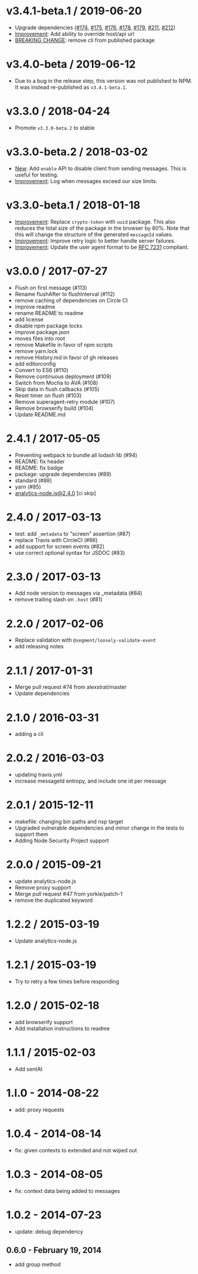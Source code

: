 v3.4.1-beta.1 / 2019-06-20
==========================

  * Upgrade dependencies ([#174](https://github.com/segmentio/analytics-node/pull/174), [#175](https://github.com/segmentio/analytics-node/pull/175), [#176](https://github.com/segmentio/analytics-node/pull/176), [#178](https://github.com/segmentio/analytics-node/pull/178), [#179](https://github.com/segmentio/analytics-node/pull/179), [#211](https://github.com/segmentio/analytics-node/pull/211), [#212](https://github.com/segmentio/analytics-node/pull/212))
  * [Improvement](https://github.com/segmentio/analytics-node/pull/194): Add ability to override host/api url
  * [BREAKING CHANGE](https://github.com/segmentio/analytics-node/pull/195): remove cli from published package

v3.4.0-beta / 2019-06-12
========================

  * Due to a bug in the release step, this version was not published to NPM. It was instead re-published as `v3.4.1-beta.1`.

v3.3.0 / 2018-04-24
===================

  * Promote `v3.3.0-beta.2` to stable

v3.3.0-beta.2 / 2018-03-02
==========================

  * [New](https://github.com/segmentio/analytics-node/pull/158): Add `enable` API to disable client from sending messages. This is useful for testing.
  * [Improvement](https://github.com/segmentio/analytics-node/pull/154): Log when messages exceed our size limits.

v3.3.0-beta.1 / 2018-01-18
========================

  * [Improvement](https://github.com/segmentio/analytics-node/pull/150): Replace `crypto-token` with `uuid` package. This also reduces the total size of the package in the browser by 80%. Note that this will change the structure of the generated `messageId` values.
  * [Improvement](https://github.com/segmentio/analytics-node/pull/146): Improve retry logic to better handle server failures.
  * [Improvement](https://github.com/segmentio/analytics-node/pull/144): Update the user agent format to be [RFC 7231](https://github.com/segmentio/analytics-node/pull/144) compliant.

v3.0.0 / 2017-07-27
===================

  * Flush on first message (#113)
  * Rename flushAfter to flushInterval (#112)
  * remove caching of dependencies on Circle CI
  * improve readme
  * rename README to readme
  * add license
  * disable npm package locks
  * improve package.json
  * moves files into root
  * remove Makefile in favor of npm scripts
  * remove yarn.lock
  * remove History.md in favor of gh releases
  * add editorconfig
  * Convert to ES6 (#110)
  * Remove continuous deployment (#109)
  * Switch from Mocha to AVA (#108)
  * Skip data in flush callbacks (#105)
  * Reset timer on flush (#103)
  * Remove superagent-retry module (#107)
  * Remove browserify build (#104)
  * Update README.md

2.4.1 / 2017-05-05
==================

  * Preventing webpack to bundle all lodash lib (#94)
  * README: fix header
  * README: fix badge
  * package: upgrade dependencies (#89)
  * standard (#88)
  * yarn (#85)
  * analytics-node.js@2.4.0 [ci skip]

2.4.0 / 2017-03-13
==================

  * test: add `_metadata` to "screen" assertion (#87)
  * replace Travis with CircleCI (#86)
  * add support for screen events (#82)
  * use correct optional syntax for JSDOC (#83)

2.3.0 / 2017-03-13
==================

  * Add node version to messages via _metadata (#84)
  * remove trailing slash on `.host` (#81)

2.2.0 / 2017-02-06
==================

  * Replace validation with `@segment/loosely-validate-event`
  * add releasing notes

2.1.1 / 2017-01-31
==================

  * Merge pull request #74 from alexstrat/master
  * Update dependencies

2.1.0 / 2016-03-31
==================

  * adding a cli

2.0.2 / 2016-03-03
==================

  * updating travis.yml
  * increase messageId entropy, and include one id per message

2.0.1 / 2015-12-11
==================

  * makefile: changing bin paths and nsp target
  * Upgraded vulnerable dependencies and minor change in the tests to support them
  * Adding Node Security Project support

2.0.0 / 2015-09-21
==================

  * update analytics-node.js
  * Remove proxy support
  * Merge pull request #47 from yorkie/patch-1
  * remove the duplicated keyword

1.2.2 / 2015-03-19
==================

  * Update analytics-node.js

1.2.1 / 2015-03-19
==================

  * Try to retry a few times before responding

1.2.0 / 2015-02-18
==================

 * add browserify support
 * Add installation instructions to readme

1.1.1 / 2015-02-03
==================

 * Add sentAt

1.l.0 - 2014-08-22
==================

* add: proxy requests

1.0.4 - 2014-08-14
==================

* fix: given contexts to extended and not wiped out

1.0.3 - 2014-08-05
==================

* fix: context data being added to messages

1.0.2 - 2014-07-23
==================

* update: debug dependency

0.6.0 - February 19, 2014
-------------------------
* add group method
